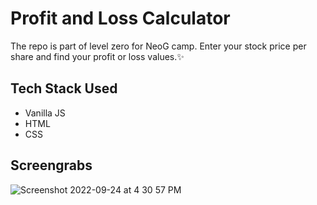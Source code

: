 # Profit and Loss Calculator

The repo is part of level zero for NeoG camp. Enter your stock price per share and find your profit or loss values.✨

## Tech Stack Used 
* Vanilla JS 
* HTML 
* CSS



## Screengrabs
![Screenshot 2022-09-24 at 4 30 57 PM](https://user-images.githubusercontent.com/44650625/192094270-d810c798-0aac-464f-8533-3fb9ad9ca166.png)
